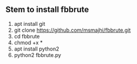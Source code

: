 ## Stem to install fbbrute
1. apt install git
2. git clone https://github.com/msmajhi/fbbrute.git
3. cd fbbrute
4. chmod +x *
5. apt install python2 
6. python2 fbbrute.py
